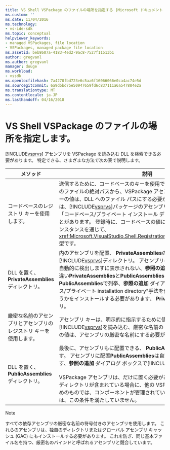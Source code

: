 ```yaml
---
title: VS Shell VSPackage のファイルの場所を指定する |Microsoft ドキュメント
ms.custom: ''
ms.date: 11/04/2016
ms.technology:
- vs-ide-sdk
ms.topic: conceptual
helpviewer_keywords:
- managed VSPackages, file location
- VSPackages, managed package file location
ms.assetid: beb8607a-4183-4ed2-9ac8-7527f11513b1
author: gregvanl
ms.author: gregvanl
manager: douge
ms.workload:
- vssdk
ms.openlocfilehash: 7a4270fbd723e6c5aa6f16066066e0ca4ac74e5d
ms.sourcegitcommit: 6a9d5bd75e50947659fd6c837111a6a547884e2a
ms.translationtype: MT
ms.contentlocale: ja-JP
ms.lasthandoff: 04/16/2018
---
```

# <a name="specifying-vspackage-file-location-to-the-vs-shell"></a>VS Shell VSPackage のファイルの場所を指定します。
[!INCLUDE[vsprvs](../../code-quality/includes/vsprvs_md.md)] アセンブリを VSPackage を読み込む DLL を検索できる必要があります。 特定できる、さまざまな方法で次の表で説明します。  
  
|メソッド|説明|  
|------------|-----------------|  
|コードベースのレジストリ キーを使用します。|送信するために、コードベースのキーを使用できます[!INCLUDE[vsprvs](../../code-quality/includes/vsprvs_md.md)]任意のファイルの絶対パスから、VSPackage アセンブリを読み込めません。 キーの値は、DLL へのファイル パスにする必要があります。 これが最善の方法は、[!INCLUDE[vsprvs](../../code-quality/includes/vsprvs_md.md)]パッケージのアセンブリを読み込みます。 この手法は「コードベース/プライベート インストール ディレクトリ方法」と呼ばれることがあります。 登録時に、コードベースの値に渡される登録属性クラスのインスタンスを通じて、<xref:Microsoft.VisualStudio.Shell.RegistrationAttribute.RegistrationContext>型です。|  
|DLL を置く、 **PrivateAssemblies**ディレクトリ。|内のアセンブリを配置、 **PrivateAssemblies**のサブディレクトリ、[!INCLUDE[vsprvs](../../code-quality/includes/vsprvs_md.md)]ディレクトリ。 アセンブリに配置**PrivateAssemblies**は自動的に検出しますに表示されない、**参照の追加** ダイアログ ボックス。 間の違い**PrivateAssemblies**と**PublicAssemblies**はアセンブリで**PublicAssemblies**で列挙、**参照の追加**  ダイアログ ボックス。 "コードベース/プライベート installation directory"手法を使用しないように選択したかどうかをインストールする必要があります、 **PrivateAssemblies**ディレクトリ。|  
|厳密な名前のアセンブリとアセンブリのレジストリ キーを使用します。|アセンブリ キーは、明示的に指示するために使用できます[!INCLUDE[vsprvs](../../code-quality/includes/vsprvs_md.md)]を読み込む、厳密な名前の VSPackage アセンブリ。 キーの値は、アセンブリの厳密な名前にする必要があります。|  
|DLL を置く、 **PublicAssemblies**ディレクトリ。|最後に、アセンブリもに配置できる、 **PublicAssemblies**サブディレクトリです。 アセンブリに配置**PublicAssemblies**は自動的に検出されにも表示されます、**参照の追加** ダイアログ ボックスで[!INCLUDE[vsprvs](../../code-quality/includes/vsprvs_md.md)]です。<br /><br /> VSPackage アセンブリは、だけに置く必要があります、 **PublicAssemblies**ディレクトリが含まれている場合に、他の VSPackage 開発者が再利用するためのものでは、コンポーネントが管理されています。 アセンブリの大部分は、この条件を満たしていません。|  
  
> [!NOTE]
>  すべての依存アセンブリの厳密な名前の符号付きのアセンブリを使用します。 これらのアセンブリは、独自のディレクトリまたはグローバル アセンブリ キャッシュ (GAC) にもインストールする必要があります。 これを防ぎ、同じ基本ファイル名を持つ、厳密名のバインドと呼ばれるアセンブリと競合しています。